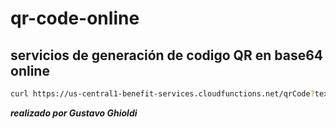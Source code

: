 # qr-code-online
## servicios de generación de codigo QR en base64 online
```bash
curl https://us-central1-benefit-services.cloudfunctions.net/qrCode?text=textoourl
```
***realizado por Gustavo Ghioldi***
